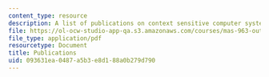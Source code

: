 ```yaml
---
content_type: resource
description: A list of publications on context sensitive computer systems.
file: https://ol-ocw-studio-app-qa.s3.amazonaws.com/courses/mas-963-out-of-context-a-course-on-computer-systems-that-adapt-to-and-learn-from-context-fall-2001/093631ea0487a5b3e8d188a0b279d790_publications.pdf
file_type: application/pdf
resourcetype: Document
title: Publications
uid: 093631ea-0487-a5b3-e8d1-88a0b279d790
---
```

